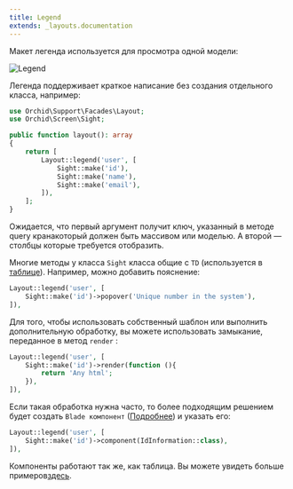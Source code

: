 ```yaml
---
title: Legend
extends: _layouts.documentation
---
```


Макет легенда используется для просмотра одной модели:

![Legend](/img/layouts/legend.png)

Легенда поддерживает краткое написание без создания отдельного класса, например:

```php
use Orchid\Support\Facades\Layout;
use Orchid\Screen\Sight;

public function layout(): array
{
    return [
        Layout::legend('user', [
            Sight::make('id'),
            Sight::make('name'),
            Sight::make('email'),
        ]),
    ];
}
```

Ожидается, что первый аргумент получит ключ, указанный в методе query кранакоторый должен быть массивом или моделью. А второй — столбцы которые требуется отобразить.

Многие методы у класса  `Sight` класса общие с `TD` (используется в [таблице](/en/docs/table/)).  Например, можно добавить пояснение:

```php
Layout::legend('user', [
    Sight::make('id')->popover('Unique number in the system'),
]),
```

Для того, чтобы использовать собственный шаблон или выполнить дополнительную обработку, вы можете использовать замыкание, переданное в  метод `render` :

```php
Layout::legend('user', [
    Sight::make('id')->render(function (){
        return 'Any html';
    }),
]),
```

Если такая обработка нужна часто, то более подходящим решением будет создать `Blade компонент` ([Подробнее](https://laravel.com/docs/blade#components)) и указать его:

```php
Layout::legend('user', [
    Sight::make('id')->component(IdInformation::class),
]),
```

Компоненты работают так же, как таблица. Вы можете увидеть больше примеров[здесь](/ru/docs/table#components).
